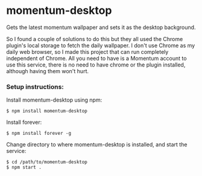 # momentum-desktop
Gets the latest momentum wallpaper and sets it as the desktop background.

So I found a couple of solutions to do this but they all used the Chrome plugin's local storage to fetch the daily wallpaper. I don't use Chrome as my daily web browser, so I made this project that can run completely independent of Chrome. All you need to have is a Momentum account to use this service, there is no need to have chrome or the plugin installed, although having them won't hurt.

### Setup instructions:

Install momentum-desktop using npm:
```console
$ npm install momentum-desktop
```

Install forever:
```console
$ npm install forever -g
```

Change directory to where momentum-desktop is installed, and start the service:
```console
$ cd /path/to/momentum-desktop
$ npm start .
```
